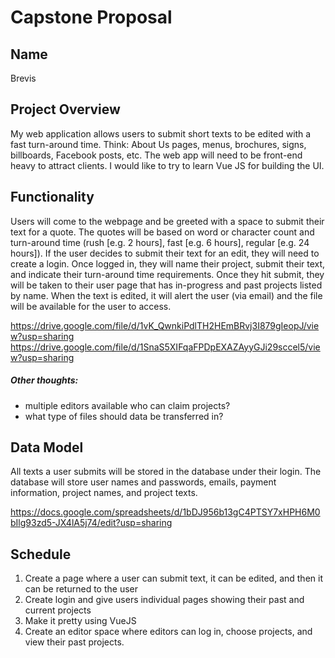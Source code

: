 # Capstone Proposal

## Name
Brevis

## Project Overview
My web application allows users to submit short texts to be edited with a fast turn-around time. Think: About Us pages, menus, brochures, signs, billboards, Facebook posts, etc. The web app will need to be front-end heavy to attract clients. I would like to try to learn Vue JS for building the UI. 

## Functionality
Users will come to the webpage and be greeted with a space to submit their text for a quote. The quotes will be based on word or character count and turn-around time (rush [e.g. 2 hours], fast [e.g. 6 hours], regular [e.g. 24 hours]). If the user decides to submit their text for an edit, they will need to create a login. Once logged in, they will name their project, submit their text, and indicate their turn-around time requirements. Once they hit submit, they will be taken to their user page that has in-progress and past projects listed by name. When the text is edited, it will alert the user (via email) and the file will be available for the user to access.

https://drive.google.com/file/d/1vK_QwnkiPdlTH2HEmBRvj3I879gIeopJ/view?usp=sharing
https://drive.google.com/file/d/1SnaS5XIFqaFPDpEXAZAyyGJi29sccel5/view?usp=sharing

##### Other thoughts:
- multiple editors available who can claim projects?
- what type of files should data be transferred in?

## Data Model
All texts a user submits will be stored in the database under their login. The database will store user names and passwords, emails, payment information, project names, and project texts. 

https://docs.google.com/spreadsheets/d/1bDJ956b13gC4PTSY7xHPH6M0bIlg93zd5-JX4lA5j74/edit?usp=sharing

## Schedule
1. Create a page where a user can submit text, it can be edited, and then it can be returned to the user
2. Create login and give users individual pages showing their past and current projects
3. Make it pretty using VueJS
4. Create an editor space where editors can log in, choose projects, and view their past projects.
